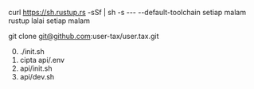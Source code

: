 curl https://sh.rustup.rs -sSf | sh -s --- --default-toolchain setiap malam<br>rustup lalai setiap malam

git clone git@github.com:user-tax/user.tax.git

0. ./init.sh
1. cipta api/.env
2. api/init.sh
3. api/dev.sh
